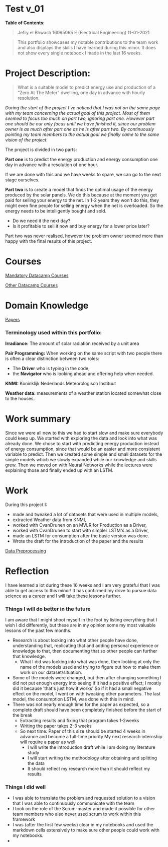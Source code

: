 # Test v_01

**Table of Contents:**

> Jefry el Bhwash
16095065 E
(Electrical Engineering)
11-01-2021

> This portfolio showcases my notable contributions to the team work and also displays the skills I have learned during this minor. It does not show every single notebook I made in the last 16 weeks.

# Project Description:

> What is a suitable model to predict energy use and production of a “Zero At The Meter” dwelling, one day in advance with hourly resolution.

*During the start of the project I've noticed that I was not on the same page with my team concerning the actual goal of this project. Most of them seemed to focus too much on part two, ignoring part one. However part one should be our only focus until we have finished it, since our problem owner is as much after part one as he is after part two. By continuously pointing my team members to the actual goal we finally came to the same vision of the project.*

The project is divided in two parts:

**Part one** is to predict the energy production and energy consumption one day in advance with a resolution of one hour.

If we are done with this and we have weeks to spare, we can go to the next stage ourselves.

**Part two** is to create a model that finds the optimal usage of the energy produced by the solar panels. We do this because at the moment you get paid for selling your energy to the net. In 1-2 years they won't do this, they might even fine people for selling energy when the net is overloaded. So the energy needs to be intelligently bought and sold.

- Do we need it the next day?
- Is it profitable to sell it now and buy energy for a lower price later?

Part two was never realised, however the problem owner seemed more than happy with the final results of this project.

# Courses

[Mandatory Datacamp Courses](Test%20v_01%20046897d9242241efaeb7a971eb1eb0e1/Mandatory%20Datacamp%20Courses%20bd178ef8989146139a787fce3c0fca5b.md)

[Other Datacamp Courses](Test%20v_01%20046897d9242241efaeb7a971eb1eb0e1/Other%20Datacamp%20Courses%20b5cedbb2f5aa4ee38e1eccbafef9f98b.md)

# Domain Knowledge

[Papers](Test%20v_01%20046897d9242241efaeb7a971eb1eb0e1/Papers%207441464009884688be51cf36937ecbc5.md)

### Terminology used within this portfolio:

**Irradiance:** 
The amount of solar radiation received by a unit area

**Pair Programming:** 
When working on the same script with two people there is often a clear distinction between two roles: 
- The **Driver** who is typing in the code, 
- the **Navigator** who is looking ahead and offering help when needed.

**KNMI:**
Koninklijk Nederlands Meteorologisch Instituut

**Weather data:**
 measurements of a weather station located somewhat close to the houses. 

# Work summary

Since we were all new to this we had to start slow and make sure everybody could keep up.
We started with exploring the data and look into what was already done. 
We chose to start with predicting energy production instead of energy consumption, since that would be an easier and more consistent variable to predict. Then we created some simple and small datasets for the simple models which we slowly expanded while our knowledge and skills grew. Then we moved on with Neural Networks while the lectures were explaining those and finally ended up with an LSTM.

# Work

During this project I:

- made and tweaked a lot of datasets that were used in multiple models,
- extracted Weather data from KNMI,
- worked with CvanDrunen on an MVLR for Production as a Driver,
- worked with CvanDrunen to start with simpler LSTM's as a Driver,
- made an LSTM for consumption after the basic version was done.
- Wrote the draft for the introduction of the paper and the results

[Data Preprocessing](Test%20v_01%20046897d9242241efaeb7a971eb1eb0e1/Data%20Preprocessing%207d2621936629403c87466e9ac7c7fb3d.md)

# Reflection

I have learned a lot during these 16 weeks and I am very grateful that I was able to get access to this minor! It has confirmed my drive to pursue data science as a career and I will take these lessons further.

### Things I will do better in the future

I am aware that I might shoot myself in the foot by listing everything that I wish I did differently, but these are in my opinion some my most valuable lessons of the past few months.

- Research is about looking into what other people have done, understanding that, replicating that and adding personal experience or knowledge to that, then documenting that so other people can further that knowledge.
    - What I did was looking into what was done, then looking at only the name of the models used and trying to figure out how to make them work on our dataset/situation.
- Some of the models were changed, but then after changing something I did not put enough energy into seeing if it had a positive effect; I mostly did it because 'that's just how it works'
So if it had a small negative effect on the model, I went on with tweaking other parameters.
The last model, the consumption LSTM, was done with this in mind.
- There was not nearly enough time for the paper as expected, so a complete draft should have been completely finished before the start of the break
    - Extracting results and fixing that program takes 1-2weeks
    - Writing the paper takes 2-3 weeks
    - So next time: Paper of this size should be started 4 weeks in advance and become a full-time priority
    My next research internship will require a paper as well
        - I will write the introduction draft while I am doing my literature study
        - I will start writing the methodology after obtaining and splitting the data
        - It should reflect my research more than it should reflect my results

### Things I did well

- I was able to translate the problem and requested solution to a vision that I was able to continuously communicate with the team
- I took on the role of the Scrum-master and made it possible for other team members who also never used scrum to work within this framework
- I was (after the first few weeks) clear in my notebooks and used the markdown cells extensively to make sure other people could work with my notebooks.
-